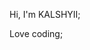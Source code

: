 Hi, I'm KALSHYII;

Love coding;

<!---
KALSHYII/KALSHYII is a ✨ special ✨ repository because its `README.md` (this file) appears on your GitHub profile.
You can click the Preview link to take a look at your changes.
--->
